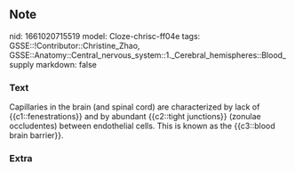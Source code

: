 ## Note
nid: 1661020715519
model: Cloze-chrisc-ff04e
tags: GSSE::!Contributor::Christine_Zhao, GSSE::Anatomy::Central_nervous_system::1._Cerebral_hemispheres::Blood_supply
markdown: false

### Text
<div>
  <div>
    <div>
      <div>
        <div>
          Capillaries in the brain (and spinal cord) are
          characterized by lack of {{c1::fenestrations}} and by
          abundant {{c2::tight junctions}} (zonulae occludentes)
          between endothelial cells. This is known as the
          {{c3::blood brain barrier}}.
        </div>
      </div>
    </div>
  </div>
</div>

### Extra

